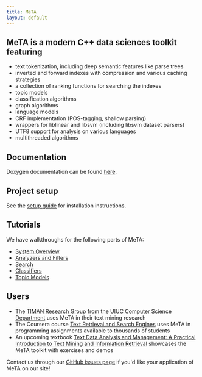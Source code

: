 ```yaml
---
title: MeTA
layout: default
---
```


## MeTA is a modern C++ data sciences toolkit featuring

 - text tokenization, including deep semantic features like parse trees
 - inverted and forward indexes with compression and various caching strategies
 - a collection of ranking functions for searching the indexes
 - topic models
 - classification algorithms
 - graph algorithms
 - language models
 - CRF implementation (POS-tagging, shallow parsing)
 - wrappers for liblinear and libsvm (including libsvm dataset parsers)
 - UTF8 support for analysis on various languages
 - multithreaded algorithms

## Documentation

Doxygen documentation can be found
[here]({{site.baseurl}}/doxygen/namespaces.html).

## Project setup

See the [setup guide]({{site.baseurl}}/setup-guide.html) for installation
instructions.

## Tutorials

We have walkthroughs for the following parts of MeTA:

 - [System Overview]({{site.baseurl}}/overview-tutorial.html)
 - [Analyzers and Filters]({{site.baseurl}}/analyzers-filters-tutorial.html)
 - [Search]({{site.baseurl}}/search-tutorial.html)
 - [Classifiers]({{site.baseurl}}/classify-tutorial.html)
 - [Topic Models]({{site.baseurl}}/topic-models-tutorial.html)

## Users

 - The [TIMAN Research Group](http://sifaka.cs.uiuc.edu/ir/) from the [UIUC
   Computer Science Department](http://cs.illinois.edu/) uses MeTA in their text
   mining research
 - The Coursera course [Text Retrieval and Search
   Engines](https://www.coursera.org/course/textretrieval) uses MeTA in
   programming assignments available to thousands of students
 - An upcoming textbook [Text Data Analysis and Management: A Practical
   Introduction to Text Mining and Information
   Retrieval](https://github.com/smassung/text-data-book-comments) showcases the
   MeTA toolkit with exercises and demos

Contact us through our [GitHub issues
page](https://github.com/meta-toolkit/meta/issues) if you'd like your
application of MeTA on our site!
